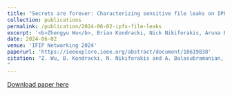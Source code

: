 ```yaml
---
title: "Secrets are forever: Characterizing sensitive file leaks on IPFS"
collection: publications
permalink: /publication/2024-06-02-ipfs-file-leaks
excerpt: '<b>Zhengyu Wu</b>, Brian Kondracki, Nick Nikiforakis, Aruna Balasubramanian'
date: 2024-06-02
venue: 'IFIP Networking 2024'
paperurl: 'https://ieeexplore.ieee.org/abstract/document/10619838'
citation: "Z. Wu, B. Kondracki, N. Nikiforakis and A. Balasubramanian, \"Secrets are Forever: Characterizing Sensitive File Leaks on IPFS\", 2024 IFIP Networking Conference (IFIP Networking), Thessaloniki, Greece, 2024, pp. 522-528, doi: 10.23919/IFIPNetworking62109.2024.10619838. keywords: {Privacy;Weapons;Memory;Search engines;Gain measurement;Hypermedia;Trustless services},
"
---
```

[Download paper here](http://littlespeechless.github.io/bio/files/ipfs-leaks.pdf)

[//]: # (paperurl: 'http://littlespeechless.github.io/bio/files/ipfs-leaks.pdf')
